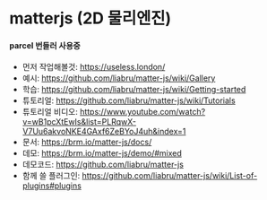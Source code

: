 # matterjs (2D 물리엔진)

#### parcel 번들러 사용중

- 먼저 작업해볼것: https://useless.london/
- 예시: https://github.com/liabru/matter-js/wiki/Gallery
- 학습: https://github.com/liabru/matter-js/wiki/Getting-started
- 튜토리얼: https://github.com/liabru/matter-js/wiki/Tutorials
- 튜토리얼 비디오: https://www.youtube.com/watch?v=wB1pcXtEwIs&list=PLRqwX-V7Uu6akvoNKE4GAxf6ZeBYoJ4uh&index=1
- 문서: https://brm.io/matter-js/docs/
- 데모: https://brm.io/matter-js/demo/#mixed
- 데모코드: https://github.com/liabru/matter-js
- 함께 쓸 플러그인: https://github.com/liabru/matter-js/wiki/List-of-plugins#plugins
